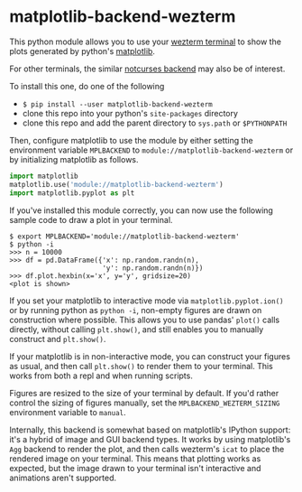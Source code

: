 # matplotlib-backend-wezterm

This python module allows you to use your
[wezterm terminal](https://wezfurlong.org/wezterm/index.html)
to show the plots generated by python's
[matplotlib](https://github.com/matplotlib/matplotlib).

For other terminals, the similar [notcurses backend](https://github.com/jktr/matplotlib-backend-notcurses)
may also be of interest.

To install this one, do one of the following

 - `$ pip install --user matplotlib-backend-wezterm`
 - clone this repo into your python's `site-packages` directory
 - clone this repo and add the parent directory to `sys.path` or `$PYTHONPATH`

Then, configure matplotlib to use the module by either setting the
environment variable `MPLBACKEND` to `module://matplotlib-backend-wezterm`
or by initializing matplotlib as follows.

```python
import matplotlib
matplotlib.use('module://matplotlib-backend-wezterm')
import matplotlib.pyplot as plt
```

If you've installed this module correctly, you can now use
the following sample code to draw a plot in your terminal.

```
$ export MPLBACKEND='module://matplotlib-backend-wezterm'
$ python -i
>>> n = 10000
>>> df = pd.DataFrame({'x': np.random.randn(n),
                       'y': np.random.randn(n)})
>>> df.plot.hexbin(x='x', y='y', gridsize=20)
<plot is shown>
```

If you set your matplotlib to interactive mode via
`matplotlib.pyplot.ion()` or by running python as
`python -i`, non-empty figures are drawn on construction
where possible. This allows you to use pandas' `plot()`
calls directly, without calling `plt.show()`, and still
enables you to manually construct and `plt.show()`.

If your matplotlib is in non-interactive mode,
you can construct your figures as usual, and then call
`plt.show()` to render them to your terminal. This
works from both a repl and when running scripts.

Figures are resized to the size of your terminal by default.
If you'd rather control the sizing of figures manually,
set the `MPLBACKEND_WEZTERM_SIZING` environment variable to `manual`.

Internally, this backend is somewhat based on matplotlib's
IPython support: it's a hybrid of image and GUI backend types.
It works by using matplotlib's `Agg` backend to render the
plot, and then calls wezterm's `icat` to place the rendered
image on your terminal. This means that plotting works as
expected, but the image drawn to your terminal isn't
interactive and animations aren't supported.
